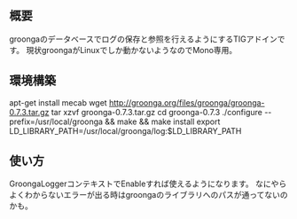 概要
----
groongaのデータベースでログの保存と参照を行えるようにするTIGアドインです。
現状groongaがLinuxでしか動かないようなのでMono専用。

環境構築
-------
apt-get install mecab
wget http://groonga.org/files/groonga/groonga-0.7.3.tar.gz
tar xzvf groonga-0.7.3.tar.gz
cd groonga-0.7.3
./configure --prefix=/usr/local/groonga && make && make install
export LD_LIBRARY_PATH=/usr/local/groonga/log:$LD_LIBRARY_PATH

使い方
-----
GroongaLoggerコンテキストでEnableすれば使えるようになります。
なにやらよくわからないエラーが出る時はgroongaのライブラリへのパスが通ってないのかも。

